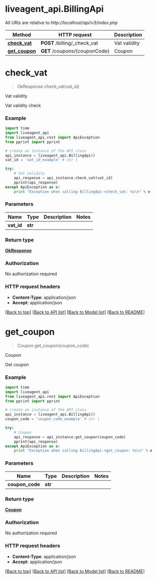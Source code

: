 # liveagent_api.BillingApi

All URIs are relative to *http://localhost/api/v3/index.php*

Method | HTTP request | Description
------------- | ------------- | -------------
[**check_vat**](BillingApi.md#check_vat) | **POST** /billing/_check_vat | Vat validity
[**get_coupon**](BillingApi.md#get_coupon) | **GET** /coupons/{couponCode} | Coupon


# **check_vat**
> OkResponse check_vat(vat_id)

Vat validity

Vat validity check

### Example 
```python
import time
import liveagent_api
from liveagent_api.rest import ApiException
from pprint import pprint

# create an instance of the API class
api_instance = liveagent_api.BillingApi()
vat_id = 'vat_id_example' # str | 

try: 
    # Vat validity
    api_response = api_instance.check_vat(vat_id)
    pprint(api_response)
except ApiException as e:
    print "Exception when calling BillingApi->check_vat: %s\n" % e
```

### Parameters

Name | Type | Description  | Notes
------------- | ------------- | ------------- | -------------
 **vat_id** | **str**|  | 

### Return type

[**OkResponse**](OkResponse.md)

### Authorization

No authorization required

### HTTP request headers

 - **Content-Type**: application/json
 - **Accept**: application/json

[[Back to top]](#) [[Back to API list]](../README.md#documentation-for-api-endpoints) [[Back to Model list]](../README.md#documentation-for-models) [[Back to README]](../README.md)

# **get_coupon**
> Coupon get_coupon(coupon_code)

Coupon

Get coupon

### Example 
```python
import time
import liveagent_api
from liveagent_api.rest import ApiException
from pprint import pprint

# create an instance of the API class
api_instance = liveagent_api.BillingApi()
coupon_code = 'coupon_code_example' # str | 

try: 
    # Coupon
    api_response = api_instance.get_coupon(coupon_code)
    pprint(api_response)
except ApiException as e:
    print "Exception when calling BillingApi->get_coupon: %s\n" % e
```

### Parameters

Name | Type | Description  | Notes
------------- | ------------- | ------------- | -------------
 **coupon_code** | **str**|  | 

### Return type

[**Coupon**](Coupon.md)

### Authorization

No authorization required

### HTTP request headers

 - **Content-Type**: application/json
 - **Accept**: application/json

[[Back to top]](#) [[Back to API list]](../README.md#documentation-for-api-endpoints) [[Back to Model list]](../README.md#documentation-for-models) [[Back to README]](../README.md)

